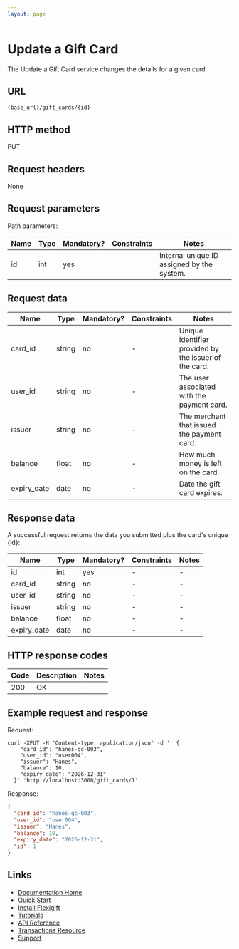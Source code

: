 ```yaml
---
layout: page
---
```


# Update a Gift Card

The Update a Gift Card service changes the details for a given card.

## URL

```shell
{base_url}/gift_cards/{id}
```

## HTTP method

PUT

## Request headers

None

## Request parameters

Path parameters:

| Name          | Type          | Mandatory? | Constraints     | Notes |
| ------------- | ------------- | ---        | ---             | ---   |
| id            | int           | yes        |                 | Internal unique ID assigned by the system. |

## Request data

| Name          | Type          | Mandatory? | Constraints    | Notes |
| ------------- | ------------- | ---        | ---            | ---   |
| card_id       | string        | no         | -              | Unique identifier provided by the issuer of the card. |
| user_id       | string        | no         | -              | The user associated with the payment card. |
| issuer        | string        | no         | -              | The merchant that issued the payment card. |
| balance       | float          | no         | -              | How much money is left on the card.        |
| expiry_date   | date          | no         | -              | Date the gift card expires. |

## Response data

A successful request returns the data you submitted plus the card's unique {id}:

| Name          | Type          | Mandatory? | Constraints     | Notes |
| ------------- | ------------- | ---        | ---             | ---   |
| id            | int           | yes        | -               | -     |
| card_id       | string        | no         | -               | -     |
| user_id       | string        | no         | -               | -     |
| issuer        | string        | no         | -               | -     |
| balance       | float          | no         | -               | -     |
| expiry_date   | date          | no         | -               | -     |

## HTTP response codes

| Code          | Description   | Notes |
| ------------- | ------------- | ---   |
| 200           | OK            | -     |

## Example request and response

Request:

```shell
curl -XPUT -H "Content-type: application/json" -d '  {
    "card_id": "hanes-gc-003",
    "user_id": "user004",
    "issuer": "Hanes",
    "balance": 10,
    "expiry_date": "2026-12-31"
  }' 'http://localhost:3000/gift_cards/1'
```

Response:

```json
{
  "card_id": "hanes-gc-003",
  "user_id": "user004",
  "issuer": "Hanes",
  "balance": 10,
  "expiry_date": "2026-12-31",
  "id": 1
}
```

## Links

* [Documentation Home](../../index.md)
* [Quick Start](../../quickstart.md)
* [Install Flexigift](../../setup.md)
* [Tutorials](../../tutorials/index.md)
* [API Reference](../../api/index.md)
* [Transactions Resource](index.md)
* [Support](mailto:support@example.com)